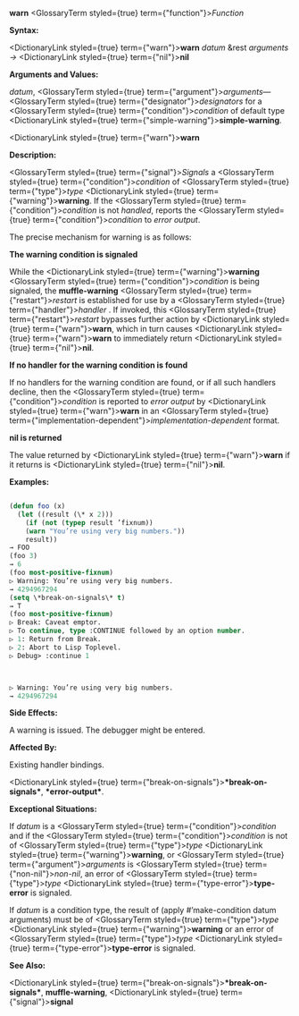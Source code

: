 **warn** <GlossaryTerm styled={true} term={"function"}><i>Function</i></GlossaryTerm> 



**Syntax:** 



<DictionaryLink styled={true} term={"warn"}><b>warn</b></DictionaryLink> *datum* &amp;rest *arguments →* <DictionaryLink styled={true} term={"nil"}><b>nil</b></DictionaryLink> 



**Arguments and Values:** 



*datum*, <GlossaryTerm styled={true} term={"argument"}><i>arguments</i></GlossaryTerm>—<GlossaryTerm styled={true} term={"designator"}><i>designators</i></GlossaryTerm> for a <GlossaryTerm styled={true} term={"condition"}><i>condition</i></GlossaryTerm> of default type <DictionaryLink styled={true} term={"simple-warning"}><b>simple-warning</b></DictionaryLink>. 







 



 



<DictionaryLink styled={true} term={"warn"}><b>warn</b></DictionaryLink> 



**Description:** 



<GlossaryTerm styled={true} term={"signal"}><i>Signals</i></GlossaryTerm> a <GlossaryTerm styled={true} term={"condition"}><i>condition</i></GlossaryTerm> of <GlossaryTerm styled={true} term={"type"}><i>type</i></GlossaryTerm> <DictionaryLink styled={true} term={"warning"}><b>warning</b></DictionaryLink>. If the <GlossaryTerm styled={true} term={"condition"}><i>condition</i></GlossaryTerm> is not *handled*, reports the <GlossaryTerm styled={true} term={"condition"}><i>condition</i></GlossaryTerm> to *error output*. 



The precise mechanism for warning is as follows: 



**The warning condition is signaled** 



While the <DictionaryLink styled={true} term={"warning"}><b>warning</b></DictionaryLink> <GlossaryTerm styled={true} term={"condition"}><i>condition</i></GlossaryTerm> is being signaled, the **muffle-warning** <GlossaryTerm styled={true} term={"restart"}><i>restart</i></GlossaryTerm> is established for use by a <GlossaryTerm styled={true} term={"handler"}><i>handler</i></GlossaryTerm> . If invoked, this <GlossaryTerm styled={true} term={"restart"}><i>restart</i></GlossaryTerm> bypasses further action by <DictionaryLink styled={true} term={"warn"}><b>warn</b></DictionaryLink>, which in turn causes <DictionaryLink styled={true} term={"warn"}><b>warn</b></DictionaryLink> to immediately return <DictionaryLink styled={true} term={"nil"}><b>nil</b></DictionaryLink>. 



**If no handler for the warning condition is found** 



If no handlers for the warning condition are found, or if all such handlers decline, then the <GlossaryTerm styled={true} term={"condition"}><i>condition</i></GlossaryTerm> is reported to *error output* by <DictionaryLink styled={true} term={"warn"}><b>warn</b></DictionaryLink> in an <GlossaryTerm styled={true} term={"implementation-dependent"}><i>implementation-dependent</i></GlossaryTerm> format. 



**nil is returned** 



The value returned by <DictionaryLink styled={true} term={"warn"}><b>warn</b></DictionaryLink> if it returns is <DictionaryLink styled={true} term={"nil"}><b>nil</b></DictionaryLink>. 



**Examples:**
```lisp

(defun foo (x) 
  (let ((result (\* x 2))) 
    (if (not (typep result ’fixnum)) 
	(warn "You’re using very big numbers.")) 
    result)) 
→ FOO 
(foo 3) 
→ 6 
(foo most-positive-fixnum) 
▷ Warning: You’re using very big numbers. 
→ 4294967294 
(setq \*break-on-signals\* t) 
→ T 
(foo most-positive-fixnum) 
▷ Break: Caveat emptor. 
▷ To continue, type :CONTINUE followed by an option number. 
▷ 1: Return from Break. 
▷ 2: Abort to Lisp Toplevel. 
▷ Debug> :continue 1 



▷ Warning: You’re using very big numbers. 
→ 4294967294 

```
**Side Effects:** 



A warning is issued. The debugger might be entered. 



**Affected By:** 



Existing handler bindings. 



<DictionaryLink styled={true} term={"break-on-signals"}><b>\*break-on-signals\*</b></DictionaryLink>, **\*error-output\***. 



**Exceptional Situations:** 



If *datum* is a <GlossaryTerm styled={true} term={"condition"}><i>condition</i></GlossaryTerm> and if the <GlossaryTerm styled={true} term={"condition"}><i>condition</i></GlossaryTerm> is not of <GlossaryTerm styled={true} term={"type"}><i>type</i></GlossaryTerm> <DictionaryLink styled={true} term={"warning"}><b>warning</b></DictionaryLink>, or <GlossaryTerm styled={true} term={"argument"}><i>arguments</i></GlossaryTerm> is <GlossaryTerm styled={true} term={"non-nil"}><i>non-nil</i></GlossaryTerm>, an error of <GlossaryTerm styled={true} term={"type"}><i>type</i></GlossaryTerm> <DictionaryLink styled={true} term={"type-error"}><b>type-error</b></DictionaryLink> is signaled. 



If *datum* is a condition type, the result of (apply #’make-condition datum arguments) must be of <GlossaryTerm styled={true} term={"type"}><i>type</i></GlossaryTerm> <DictionaryLink styled={true} term={"warning"}><b>warning</b></DictionaryLink> or an error of <GlossaryTerm styled={true} term={"type"}><i>type</i></GlossaryTerm> <DictionaryLink styled={true} term={"type-error"}><b>type-error</b></DictionaryLink> is signaled. 



**See Also:** 



<DictionaryLink styled={true} term={"break-on-signals"}><b>\*break-on-signals\*</b></DictionaryLink>, **muffle-warning**, <DictionaryLink styled={true} term={"signal"}><b>signal</b></DictionaryLink> 



